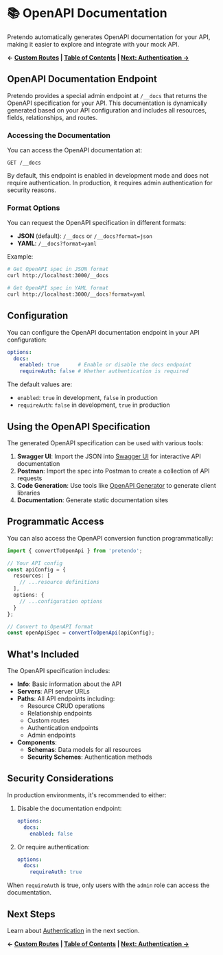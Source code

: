 # 📚 OpenAPI Documentation

Pretendo automatically generates OpenAPI documentation for your API, making it easier to explore and integrate with your mock API.

**← [Custom Routes](./custom-routes.md) | [Table of Contents](./README.md) | [Next: Authentication →](./authentication.md)**

## OpenAPI Documentation Endpoint

Pretendo provides a special admin endpoint at `/__docs` that returns the OpenAPI specification for your API. This documentation is dynamically generated based on your API configuration and includes all resources, fields, relationships, and routes.

### Accessing the Documentation

You can access the OpenAPI documentation at:

```
GET /__docs
```

By default, this endpoint is enabled in development mode and does not require authentication. In production, it requires admin authentication for security reasons.

### Format Options

You can request the OpenAPI specification in different formats:

- **JSON** (default): `/__docs` or `/__docs?format=json`
- **YAML**: `/__docs?format=yaml`

Example:
```bash
# Get OpenAPI spec in JSON format
curl http://localhost:3000/__docs

# Get OpenAPI spec in YAML format
curl http://localhost:3000/__docs?format=yaml
```

## Configuration

You can configure the OpenAPI documentation endpoint in your API configuration:

```yaml
options:
  docs:
    enabled: true      # Enable or disable the docs endpoint
    requireAuth: false # Whether authentication is required
```

The default values are:
- `enabled`: `true` in development, `false` in production
- `requireAuth`: `false` in development, `true` in production

## Using the OpenAPI Specification

The generated OpenAPI specification can be used with various tools:

1. **Swagger UI**: Import the JSON into [Swagger UI](https://swagger.io/tools/swagger-ui/) for interactive API documentation
2. **Postman**: Import the spec into Postman to create a collection of API requests
3. **Code Generation**: Use tools like [OpenAPI Generator](https://openapi-generator.tech/) to generate client libraries
4. **Documentation**: Generate static documentation sites

## Programmatic Access

You can also access the OpenAPI conversion function programmatically:

```typescript
import { convertToOpenApi } from 'pretendo';

// Your API config
const apiConfig = {
  resources: [
    // ...resource definitions
  ],
  options: {
    // ...configuration options
  }
};

// Convert to OpenAPI format
const openApiSpec = convertToOpenApi(apiConfig);
```

## What's Included

The OpenAPI specification includes:

- **Info**: Basic information about the API
- **Servers**: API server URLs
- **Paths**: All API endpoints including:
  - Resource CRUD operations
  - Relationship endpoints
  - Custom routes
  - Authentication endpoints
  - Admin endpoints
- **Components**:
  - **Schemas**: Data models for all resources
  - **Security Schemes**: Authentication methods

## Security Considerations

In production environments, it's recommended to either:

1. Disable the documentation endpoint:
   ```yaml
   options:
     docs:
       enabled: false
   ```

2. Or require authentication:
   ```yaml
   options:
     docs:
       requireAuth: true
   ```

When `requireAuth` is true, only users with the `admin` role can access the documentation.

## Next Steps

Learn about [Authentication](./authentication.md) in the next section.

**← [Custom Routes](./custom-routes.md) | [Table of Contents](./README.md) | [Next: Authentication →](./authentication.md)**